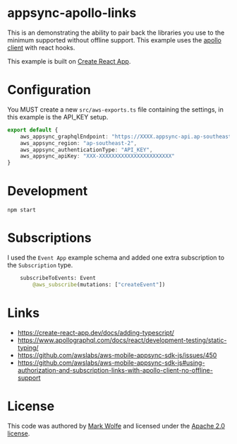 # appsync-apollo-links

This is an demonstrating the ability to pair back the libraries you use to the minimum supported without offline support. This example uses the [apollo client](https://www.apollographql.com/) with react hooks.

This example is built on [Create React App](https://create-react-app.dev).

# Configuration

You MUST create a new `src/aws-exports.ts` file containing the settings, in this example is the API_KEY setup.

```ts
export default {
    aws_appsync_graphqlEndpoint: "https://XXXX.appsync-api.ap-southeast-2.amazonaws.com/graphql",
    aws_appsync_region: "ap-southeast-2",
    aws_appsync_authenticationType: "API_KEY",
    aws_appsync_apiKey: "XXX-XXXXXXXXXXXXXXXXXXXXXXX"
}
```

# Development

```
npm start
```

# Subscriptions

I used the `Event App` example schema and added one extra subscription to the `Subscription` type.

```graphql
	subscribeToEvents: Event
		@aws_subscribe(mutations: ["createEvent"])
```

# Links 

* https://create-react-app.dev/docs/adding-typescript/
* https://www.apollographql.com/docs/react/development-testing/static-typing/
* https://github.com/awslabs/aws-mobile-appsync-sdk-js/issues/450
* https://github.com/awslabs/aws-mobile-appsync-sdk-js#using-authorization-and-subscription-links-with-apollo-client-no-offline-support

# License

This code was authored by [Mark Wolfe](https://github.com/wolfeidau) and licensed under the [Apache 2.0 license](http://www.apache.org/licenses/LICENSE-2.0).